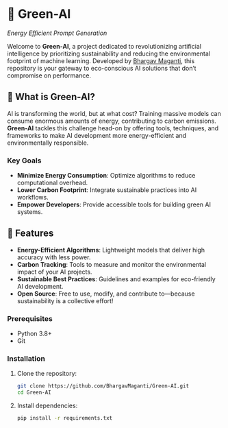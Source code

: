 # 🌱 Green-AI


*Energy Efficient Prompt Generation*

Welcome to **Green-AI**, a project dedicated to revolutionizing artificial intelligence by prioritizing sustainability and reducing the environmental footprint of machine learning. Developed by [Bhargav Maganti](https://github.com/BhargavMaganti), this repository is your gateway to eco-conscious AI solutions that don’t compromise on performance.

## 🚀 What is Green-AI?

AI is transforming the world, but at what cost? Training massive models can consume enormous amounts of energy, contributing to carbon emissions. **Green-AI** tackles this challenge head-on by offering tools, techniques, and frameworks to make AI development more energy-efficient and environmentally responsible.

### Key Goals
- **Minimize Energy Consumption**: Optimize algorithms to reduce computational overhead.
- **Lower Carbon Footprint**: Integrate sustainable practices into AI workflows.
- **Empower Developers**: Provide accessible tools for building green AI systems.

## 🌟 Features

- **Energy-Efficient Algorithms**: Lightweight models that deliver high accuracy with less power.
- **Carbon Tracking**: Tools to measure and monitor the environmental impact of your AI projects.
- **Sustainable Best Practices**: Guidelines and examples for eco-friendly AI development.
- **Open Source**: Free to use, modify, and contribute to—because sustainability is a collective effort!


### Prerequisites
- Python 3.8+
- Git


### Installation
1. Clone the repository:
   ```bash
   git clone https://github.com/BhargavMaganti/Green-AI.git
   cd Green-AI 
2. Install dependencies:
    ```bash
    pip install -r requirements.txt

